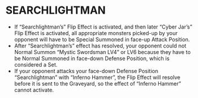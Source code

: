 
# SEARCHLIGHTMAN

*   If “Searchlightman’s” Flip Effect is activated, and then later “Cyber Jar’s” Flip Effect is activated, all appropriate monsters picked-up by your opponent will have to be Special Summoned in face-up Attack Position.
*   After “Searchlightman’s” effect has resolved, your opponent could not Normal Summon “Mystic Swordsman LV4” or LV6 because they have to be Normal Summoned in face-down Defense Position, which is considered a Set.
*   If your opponent attacks your face-down Defense Position “Searchlightman” with “Inferno Hammer”, the Flip Effect will resolve before it is sent to the Graveyard, so the effect of “Inferno Hammer” cannot activate.

  